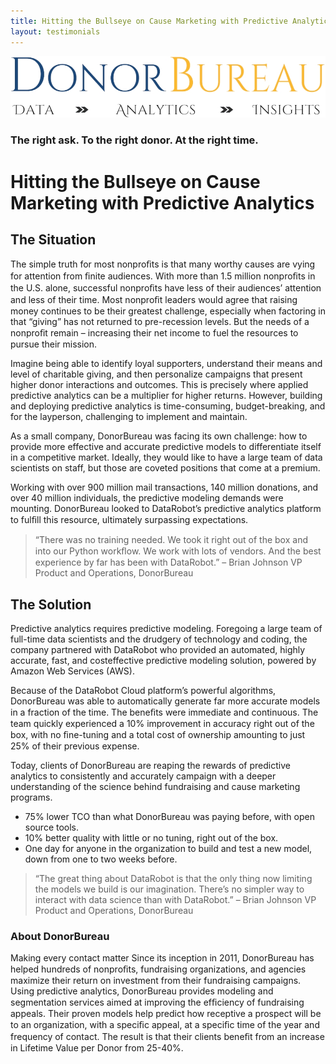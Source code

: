 ```yaml
---
title: Hitting the Bullseye on Cause Marketing with Predictive Analytics
layout: testimonials
---
```



![DonorBureau](/images/clients/donorbureau.jpg)
### The right ask. To the right donor. At the right time.

# Hitting the Bullseye on Cause Marketing with Predictive Analytics


## The Situation

The simple truth for most nonproﬁts is that many worthy causes are vying for attention from ﬁnite audiences. With more than 1.5 million nonproﬁts in the U.S. alone, successful nonproﬁts have less of their audiences’ attention and less of their time. Most nonproﬁt leaders would agree that raising money continues to be their greatest challenge, especially when factoring in that “giving” has not returned to pre-recession levels. But the needs of a nonproﬁt remain – increasing their net income to fuel the resources to pursue their mission. 

Imagine being able to identify loyal supporters, understand their means and level of charitable giving, and then personalize campaigns that present higher donor interactions and outcomes. This is precisely where applied predictive analytics can be a multiplier for higher returns. However, building and deploying predictive analytics is time-consuming, budget-breaking, and for the layperson, challenging to implement and maintain. 

As a small company, DonorBureau was facing its own challenge: how to provide more effective and accurate predictive models to differentiate itself in a competitive market. Ideally, they would like to have a large team of data scientists on staff, but those are coveted positions that come at a premium. 

Working with over 900 million mail transactions, 140 million donations, and over 40 million individuals, the predictive modeling demands were mounting. DonorBureau looked to DataRobot’s predictive analytics platform to fulﬁll this resource, ultimately surpassing expectations.

> “There was no training needed. We took it right out of the box and into our Python workﬂow. We work with lots of vendors. And the best experience by far has been with DataRobot.”  – Brian Johnson VP Product and Operations, DonorBureau

## The Solution 
Predictive analytics requires predictive modeling. Foregoing a large team of full-time data scientists and the drudgery of technology and coding, the company partnered with DataRobot who provided an automated, highly accurate, fast, and costeffective predictive modeling solution, powered by Amazon Web Services (AWS). 

Because of the DataRobot Cloud platform’s powerful algorithms, DonorBureau was able to automatically generate far more accurate models in a fraction of the time. The beneﬁts were immediate and continuous. The team quickly experienced a 10% improvement in accuracy right out of the box, with no ﬁne-tuning and a total cost of ownership amounting to just 25% of their previous expense. 

Today, clients of DonorBureau are reaping the rewards of predictive analytics to consistently and accurately campaign with a deeper understanding of the science behind fundraising and cause marketing programs.

- 75% lower TCO than what DonorBureau was paying before, with open source tools.
- 10% better quality with little or no tuning, right out of the box.
- One day for anyone in the organization to build and test a new model, down from one to two weeks before.

> “The great thing about DataRobot is that the only thing now limiting the models we build is our imagination. There’s no simpler way to interact with data science than with DataRobot.”  – Brian Johnson VP Product and Operations, DonorBureau


### About DonorBureau
Making every contact matter Since its inception in 2011, DonorBureau has helped hundreds of nonproﬁts, fundraising organizations, and agencies maximize their return on investment from their fundraising campaigns. Using predictive analytics, DonorBureau provides modeling and segmentation services aimed at improving the efﬁciency of fundraising appeals. Their proven models help predict how receptive a prospect will be to an organization, with a speciﬁc appeal, at a speciﬁc time of the year and frequency of contact. The result is that their clients beneﬁt from an increase in Lifetime Value per Donor from 25-40%.
